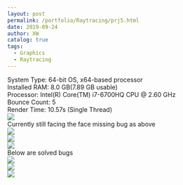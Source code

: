 ```yaml
---
layout: post
permalink: /portfolio/Raytracing/prj5.html
date: 2019-09-24
author: XW
catalog: true
tags:
  - Graphics
  - Raytracing
---
```


<div>System Type: 64-bit OS, x64-based processor</div>
<div>Installed RAM: 8.0 GB(7.89 GB usable)</div>
<div>Processor: Intel(R) Core(TM) i7-6700HQ CPU @ 2.60 GHz</div>
<div>Bounce Count: 5</div>
<div>Render Time: 10.57s (Single Thread)</div>
<div>
    <img src="{{site.url}}/portfolio/Raytracing/test5_bug5.png" class="post-image" />
</div>
Currently still facing the face missing bug as above
<div>
    <img src="{{site.url}}/portfolio/Raytracing/test5Z_bug4.png" class="post-image" />
</div>
<div>
    <img src="{{site.url}}/portfolio/Raytracing/test5_bug6.png" class="post-image" />
</div>
<div>
    <img src="{{site.url}}/portfolio/Raytracing/test5Z_bug5.png" class="post-image" />
</div>
Below are solved bugs
<div>
    <img src="{{site.url}}/portfolio/Raytracing/test5_bug1.png" class="post-image" />
</div>
<div>
    <img src="{{site.url}}/portfolio/Raytracing/test5_bug2.png" class="post-image" />
</div>
<div>
    <img src="{{site.url}}/portfolio/Raytracing/test5_bug3.png" class="post-image" />
</div>